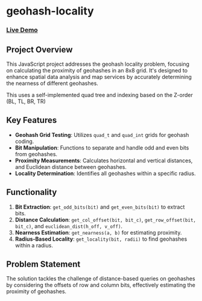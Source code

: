 # geohash-locality
### [Live Demo](https://alvin-kz83.github.io/geohash-locality/)
## Project Overview
This JavaScript project addresses the geohash locality problem, focusing on calculating the proximity of geohashes in an 8x8 grid. It's designed to enhance spatial data analysis and map services by accurately determining the nearness of different geohashes.

This uses a self-implemented quad tree and indexing based on the Z-order (BL, TL, BR, TR)
## Key Features
- **Geohash Grid Testing**: Utilizes `quad_t` and `quad_int` grids for geohash coding.
- **Bit Manipulation**: Functions to separate and handle odd and even bits from geohashes.
- **Proximity Measurements**: Calculates horizontal and vertical distances, and Euclidean distance between geohashes.
- **Locality Determination**: Identifies all geohashes within a specific radius.

## Functionality
1. **Bit Extraction**: `get_odd_bits(bit)` and `get_even_bits(bit)` to extract bits.
2. **Distance Calculation**: `get_col_offset(bit, bit_c)`, `get_row_offset(bit, bit_c)`, and `euclidean_dist(h_off, v_off)`.
3. **Nearness Estimation**: `get_nearness(a, b)` for estimating proximity.
4. **Radius-Based Locality**: `get_locality(bit, radii)` to find geohashes within a radius.

## Problem Statement
The solution tackles the challenge of distance-based queries on geohashes by considering the offsets of row and column bits, effectively estimating the proximity of geohashes.

